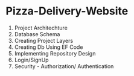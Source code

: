 # Pizza-Delivery-Website

1) Project Architechture
2) Database Schema
3) Creating Project Layers
4) Creating Db Using EF Code
5) Implementing Repository Design
6) Login/SignUp
7) Security - Authorization/ Authentication
